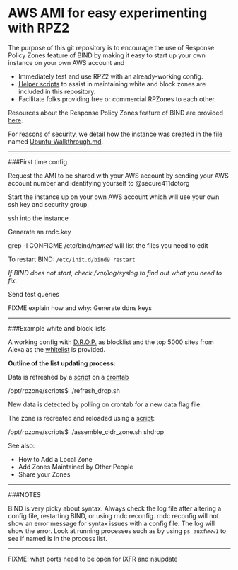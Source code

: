 AWS AMI for easy experimenting with RPZ2
======

The purpose of this git repository is to encourage the use of Response Policy Zones feature of BIND by making it easy to start up your own instance on your own AWS account and 

* Immediately test and use RPZ2 with an already-working config.
* [Helper scripts](https://github.com/secure411dotorg/rpzone/tree/master/scripts) to assist in maintaining white and block zones are included in this repository.
* Facilitate folks providing free or commercial RPZones to each other. 

Resources about the Response Policy Zones feature of BIND are provided [here](https://github.com/secure411dotorg/rpzone/wiki/RPZ-Resources-Wiki-on-GitHub).

For reasons of security, we detail how the instance was created in the file named [Ubuntu-Walkthrough.md](https://github.com/secure411dotorg/rpzone/blob/master/Ubuntu-Walkthrough.md).

***
###First time config

Request the AMI to be shared with your AWS account by sending your AWS account number and identifying yourself to @secure411dotorg

Start the instance up on your own AWS account which will use your own ssh key and security group.

ssh into the instance

Generate an rndc.key

grep -l CONFIGME /etc/bind/*named* will list the files you need to edit

To restart BIND: ```/etc/init.d/bind9 restart``` 

*If BIND does not start, check /var/log/syslog to find out what you need to fix.*

Send test queries

FIXME explain how and why: Generate ddns keys

***
###Example white and block lists

A working config with [D.R.O.P.](http://www.spamhaus.org/drop/) as blocklist and the top 5000 sites from Alexa as the [whitelist](https://github.com/secure411dotorg/rpzone/wiki/Free-Whitelist-Response-Policy-Zones) is provided.

**Outline of the list updating process:**

Data is refreshed by a [script](https://github.com/secure411dotorg/rpzone/blob/master/scripts/assemble_cidr_zone.sh) on a [crontab](https://github.com/secure411dotorg/rpzone/blob/master/ubuntu.crontab)

/opt/rpzone/scripts$ ./refresh_drop.sh

New data is detected by polling on crontab for a new data flag file.

The zone is recreated and reloaded using a [script](https://github.com/secure411dotorg/rpzone/blob/master/scripts/assemble_cidr_zone.sh):

/opt/rpzone/scripts$ ./assemble_cidr_zone.sh shdrop

See also:

* How to Add a Local Zone
* Add Zones Maintained by Other People
* Share your Zones

***
###NOTES

BIND is very picky about syntax. Always check the log file after altering a config file, restarting BIND, or using rndc reconfig. rndc reconfig will not show an error message for syntax issues with a config file. The log will show the error. Look at running processes such as by using ```ps auxfwww1``` to see if named is in the process list.

***

FIXME: what ports need to be open for IXFR and nsupdate

